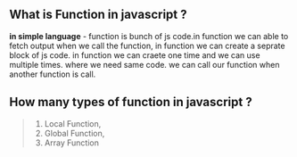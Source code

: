 ## What is Function in javascript ?

**in simple language** - function is bunch of js code.in function we can able to fetch output when we call the function, in function we can create a seprate block of js code. in function we can craete one time and we can use multiple times. where we need same code. we can call our function when another function is call.

## How many types of function in javascript ?
>   1.  Local Function,
>   2.  Global Function,
>   3.  Array Function      

